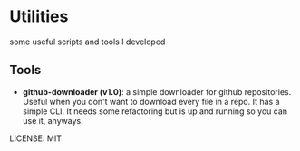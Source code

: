 # Utilities

some useful scripts and tools I developed

## Tools

* **github-downloader (v1.0)**: a simple downloader for github repositories. Useful when you don't want to download every file in a repo. It has a simple CLI.
It needs some refactoring but is up and running so you can use it, anyways.

LICENSE: MIT
